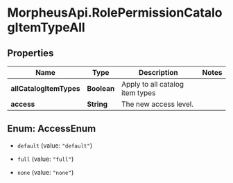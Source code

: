 # MorpheusApi.RolePermissionCatalogItemTypeAll

## Properties

Name | Type | Description | Notes
------------ | ------------- | ------------- | -------------
**allCatalogItemTypes** | **Boolean** | Apply to all catalog item types | 
**access** | **String** | The new access level. | 



## Enum: AccessEnum


* `default` (value: `"default"`)

* `full` (value: `"full"`)

* `none` (value: `"none"`)





